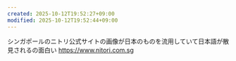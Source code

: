 ```yaml
---
created: 2025-10-12T19:52:27+09:00
modified: 2025-10-12T19:52:44+09:00
---
```


シンガポールのニトリ公式サイトの画像が日本のものを流用していて日本語が散見されるの面白い
https://www.nitori.com.sg
